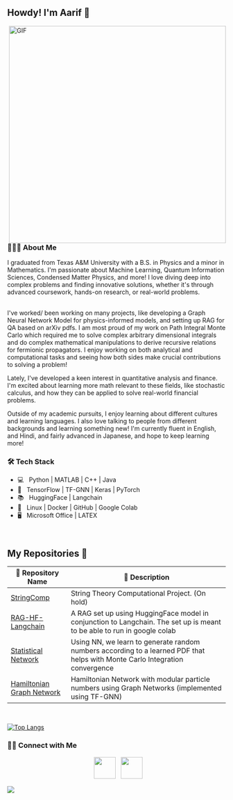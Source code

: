 <h2> Howdy! I'm Aarif 👋</h2>
<img align="right" alt="GIF" src="https://camo.githubusercontent.com/7de37139d0b4c1ce40865e799b446c0e963a3dd8fb68d239707237c40604fa3d/68747470733a2f2f63646e2e6472696262626c652e636f6d2f75736572732f3733303730332f73637265656e73686f74732f363538313234332f6176656e746f2e676966" width="500"/>

<h3> 👨🏻‍💻 About Me </h3>
I graduated from Texas A&M University with a B.S. in Physics and a minor in Mathematics. I'm passionate about Machine Learning, Quantum Information Sciences, Condensed Matter Physics, and more! I love diving deep into complex problems and finding innovative solutions, whether it's through advanced coursework, hands-on research, or real-world problems.<br><br>

I've worked/ been working on many projects, like developing a Graph Neural Network Model for physics-informed models, and setting up RAG for QA based on arXiv pdfs. I am most proud of my work on Path Integral Monte Carlo which required me to solve complex arbitrary dimensional integrals and do complex mathematical manipulations to derive recursive relations for fermionic propagators. I enjoy working on both analytical and computational tasks and seeing how both sides make crucial contributions to solving a problem!

Lately, I've developed a keen interest in quantitative analysis and finance. I'm excited about learning more math relevant to these fields, like stochastic calculus, and how they can be applied to solve real-world financial problems.

Outside of my academic pursuits, I enjoy learning about different cultures and learning languages. I also love talking to people from different backgrounds and learning something new! I'm currently fluent in English, and Hindi, and fairly advanced in Japanese, and hope to keep learning more!

<h3>🛠 Tech Stack</h3>

- 💻 &nbsp; Python | MATLAB | C++ | Java
- 🤖 &nbsp; TensorFlow | TF-GNN | Keras | PyTorch
- 📚 &nbsp; HuggingFace | Langchain
- 🔧 &nbsp; Linux | Docker | GitHub | Google Colab
- 🖥 &nbsp; Microsoft Office | LATEX

<br>

## My Repositories 📂

| 🚀 Repository Name | 📝 Description |
|--------------------|----------------|
| [StringComp](https://github.com/AarifCha/StringComp) | String Theory Computational Project. (On hold) |
| [RAG-HF-Langchain](https://github.com/AarifCha/RAG-HF-Langchain) | A RAG set up using HuggingFace model in conjunction to Langchain. The set up is meant to be able to run in google colab |
| [Statistical Network](https://github.com/AarifCha/Statistical-Network) | Using NN, we learn to generate random numbers according to a learned PDF that helps with Monte Carlo Integration convergence|
| [Hamiltonian Graph Network](https://github.com/AarifCha/Hamiltonian-Graph-Networks) | Hamiltonian Network with modular particle numbers using Graph Networks (implemented using TF-GNN) |



</br>

[![Top Langs](https://github-readme-stats.vercel.app/api/top-langs/?username=AarifCha&layout=compact&text_color=daf7dc&bg_color=151515)](https://github.com/AarifCha/github-readme-stats)


<h3> 🤝🏻 Connect with Me </h3>

<p align="center">
&nbsp; <a href="https://www.linkedin.com/in/aarifchaudhary/" target="_blank" rel="noopener noreferrer"><img src="https://img.icons8.com/plasticine/100/000000/linkedin.png" width="50" /></a>
&nbsp; <a href="mailto:aarifchaudharyg@gmail.com" target="_blank" rel="noopener noreferrer"><img src="https://img.icons8.com/plasticine/100/000000/gmail.png"  width="50" /></a>
</p>

![](https://komarev.com/ghpvc/?username=AarifCha)

